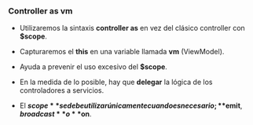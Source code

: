 ### Controller as vm

- Utilizaremos la sintaxis **controller as** en vez del clásico controller con **$scope**.

- Capturaremos el **this** en una variable llamada **vm** (ViewModel).

- Ayuda a prevenir el uso excesivo del **$scope**.

- En la medida de lo posible, hay que **delegar** la lógica de los controladores a servicios.

- El **$scope** se debe utilizar únicamente cuando es necesario; **$emit**, **$broadcast** o **$on**.
